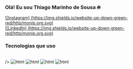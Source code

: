 ### Olá! Eu sou Thiago Marinho de Sousa 🔥

[![Instagram] (https://img.shields.io/website-up-down-green-red/http/monip.org.svg)](https://instagram.com/thzz.xs)
<br>
[![LinkedIn] (https://img.shields.io/website-up-down-green-red/http/monip.org.svg)](https://www.linkedin.com/in/thiago-marinho-de-sousa-a93181276/)


### Tecnologias que uso 

<div style ="display: inline_block"><br>/>
<img aling="center" alt="html" src="https://img.shields.io/badge/Java-ED8B00?style=for-the-badge&logo=openjdk&logoColor=white"> 
<img aling="center" alt="html" src="https://img.shields.io/badge/HTML-239120?style=for-the-badge&logo=html5&logoColor=white">
<img aling="center" alt="html" src="https://img.shields.io/badge/CSS-239120?&style=for-the-badge&logo=css3&logoColor=white">
<img aling="center" alt="html" src="https://img.shields.io/badge/Bootstrap-563D7C?style=for-the-badge&logo=bootstrap&logoColor=white"></div>
